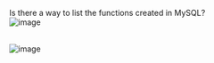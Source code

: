 Is there a way to list the functions created in MySQL?  <br>
![image](https://user-images.githubusercontent.com/83197830/235269748-7c837a10-c311-4b2a-b0c9-e41177a81694.png)        <br><br>


![image](https://user-images.githubusercontent.com/83197830/235269768-b26f15d7-00ae-4e83-b1c8-3c6aa503b6ab.png)
